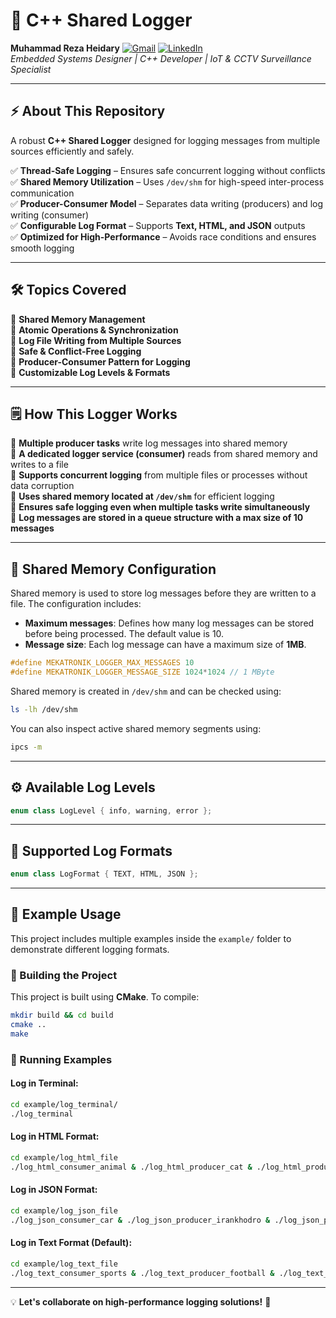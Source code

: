 # 🚀 C++ Shared Logger  
**Muhammad Reza Heidary**  [![Gmail](https://img.shields.io/badge/Gmail-D14836?logo=gmail&logoColor=white)](mailto:muhammadreza.heidary@gmail.com)  [![LinkedIn](https://img.shields.io/badge/LinkedIn-%230077B5.svg?logo=linkedin&logoColor=white)](https://www.linkedin.com/in/muhammad-reza-heidary/)  
*Embedded Systems Designer | C++ Developer | IoT & CCTV Surveillance Specialist*  

---

## ⚡ About This Repository  
A robust **C++ Shared Logger** designed for logging messages from multiple sources efficiently and safely.  

✅ **Thread-Safe Logging** – Ensures safe concurrent logging without conflicts  
✅ **Shared Memory Utilization** – Uses `/dev/shm` for high-speed inter-process communication  
✅ **Producer-Consumer Model** – Separates data writing (producers) and log writing (consumer)  
✅ **Configurable Log Format** – Supports **Text, HTML, and JSON** outputs  
✅ **Optimized for High-Performance** – Avoids race conditions and ensures smooth logging  

---

## 🛠️ Topics Covered  

🔹 **Shared Memory Management**  
🔹 **Atomic Operations & Synchronization**  
🔹 **Log File Writing from Multiple Sources**  
🔹 **Safe & Conflict-Free Logging**  
🔹 **Producer-Consumer Pattern for Logging**  
🔹 **Customizable Log Levels & Formats**  

---

## 🗒 How This Logger Works  

🔹 **Multiple producer tasks** write log messages into shared memory  
🔹 **A dedicated logger service (consumer)** reads from shared memory and writes to a file  
🔹 **Supports concurrent logging** from multiple files or processes without data corruption  
🔹 **Uses shared memory located at `/dev/shm`** for efficient logging  
🔹 **Ensures safe logging even when multiple tasks write simultaneously**  
🔹 **Log messages are stored in a queue structure with a max size of 10 messages**  

---

## 🔧 Shared Memory Configuration  
Shared memory is used to store log messages before they are written to a file. The configuration includes:

- **Maximum messages**: Defines how many log messages can be stored before being processed. The default value is 10.
- **Message size**: Each log message can have a maximum size of **1MB**.

```cpp
#define MEKATRONIK_LOGGER_MAX_MESSAGES 10
#define MEKATRONIK_LOGGER_MESSAGE_SIZE 1024*1024 // 1 MByte
```

Shared memory is created in `/dev/shm` and can be checked using:
```bash
ls -lh /dev/shm
```
You can also inspect active shared memory segments using:
```bash
ipcs -m
```

---

## ⚙️ Available Log Levels  

```cpp
enum class LogLevel { info, warning, error };
```

---

## 📄 Supported Log Formats  

```cpp
enum class LogFormat { TEXT, HTML, JSON };
```

---

## 📂 Example Usage  
This project includes multiple examples inside the `example/` folder to demonstrate different logging formats.

### 🔧 Building the Project  
This project is built using **CMake**. To compile:
```bash
mkdir build && cd build
cmake ..
make
```

### 🚀 Running Examples  
#### Log in Terminal:  
```bash
cd example/log_terminal/
./log_terminal
```

#### Log in HTML Format:  
```bash
cd example/log_html_file
./log_html_consumer_animal & ./log_html_producer_cat & ./log_html_producer_dog
```

#### Log in JSON Format:  
```bash
cd example/log_json_file
./log_json_consumer_car & ./log_json_producer_irankhodro & ./log_json_producer_saipa
```

#### Log in Text Format (Default):  
```bash
cd example/log_text_file
./log_text_consumer_sports & ./log_text_producer_football & ./log_text_producer_kungfu
```

---

💡 **Let's collaborate on high-performance logging solutions!** 🚀  

